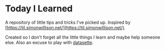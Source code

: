 # Today I Learned

A repository of little tips and tricks I've picked up. Inspired by [https://til.simonwillison.net/](https://til.simonwillison.net/).

Created so I don't forget all the little things I learn and maybe help someone else. Also an excuse to play with [datasette](https://datasette.io/).
